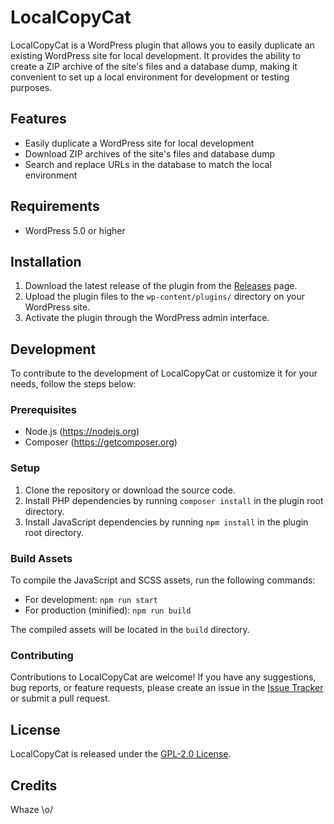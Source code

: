 # LocalCopyCat

LocalCopyCat is a WordPress plugin that allows you to easily duplicate an existing WordPress site for local development.
It provides the ability to create a ZIP archive of the site's files and a database dump, making it convenient to set up
a local environment for development or testing purposes.

## Features

- Easily duplicate a WordPress site for local development
- Download ZIP archives of the site's files and database dump
- Search and replace URLs in the database to match the local environment

## Requirements

- WordPress 5.0 or higher

## Installation

1. Download the latest release of the plugin from the [Releases](https://github.com/whaze/releases)
   page.
2. Upload the plugin files to the `wp-content/plugins/` directory on your WordPress site.
3. Activate the plugin through the WordPress admin interface.

## Development

To contribute to the development of LocalCopyCat or customize it for your needs, follow the steps below:

### Prerequisites

- Node.js (https://nodejs.org)
- Composer (https://getcomposer.org)

### Setup

1. Clone the repository or download the source code.
2. Install PHP dependencies by running `composer install` in the plugin root directory.
3. Install JavaScript dependencies by running `npm install` in the plugin root directory.

### Build Assets

To compile the JavaScript and SCSS assets, run the following commands:

- For development: `npm run start`
- For production (minified): `npm run build`

The compiled assets will be located in the `build` directory.

### Contributing

Contributions to LocalCopyCat are welcome! If you have any suggestions, bug reports, or feature requests, please create
an issue in the [Issue Tracker](https://github.com/your-plugin-repository/issues) or submit a pull request.

## License

LocalCopyCat is released under the [GPL-2.0 License](https://www.gnu.org/licenses/gpl-2.0.html).

## Credits

Whaze \o/

